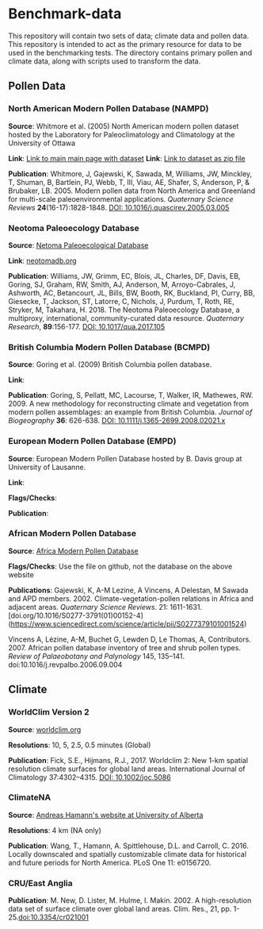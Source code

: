 # Benchmark-data

This repository will contain two sets of data; climate data and pollen data. This repository is intended to act as the primary resource for data to be used in the benchmarking tests. The directory contains primary pollen and climate data, along with scripts used to transform the data.

## Pollen Data

### North American Modern Pollen Database (NAMPD)

**Source**: Whitmore et al. (2005) North American modern pollen dataset hosted by the Laboratory for Paleoclimatology and Climatology at the University of Ottawa

**Link**: [Link to main main page with dataset](http://www.lpc.uottawa.ca/data/modern/index.html)
**Link**: [Link to dataset as zip file](http://www.lpc.uottawa.ca/data/modern/whitmoreetal2005_v1-8.zip)

**Publication**: Whitmore, J, Gajewski, K, Sawada, M, Williams, JW, Minckley, T, Shuman, B, Bartlein, PJ, Webb, T, III, Viau, AE, Shafer, S, Anderson, P, & Brubaker, LB. 2005. Modern pollen data from North America and Greenland for multi-scale paleoenvironmental applications. *Quaternary Science Reviews* **24**(16-17):1828-1848. [DOI: 10.1016/j.quascirev.2005.03.005](https://www.sciencedirect.com/science/article/pii/S0277379105000934)

### Neotoma Paleoecology Database

**Source**: [Netoma Paleoecological Database](http://neotomadb.org)

**Link**: [neotomadb.org](http://neotomadb.org) 

**Publication**: Williams, JW, Grimm, EC, Blois, JL, Charles, DF, Davis, EB, Goring, SJ, Graham, RW, Smith, AJ, Anderson, M, Arroyo-Cabrales, J, Ashworth, AC, Betancourt, JL, Bills, BW, Booth, RK, Buckland, PI, Curry, BB, Giesecke, T, Jackson, ST, Latorre, C, Nichols, J, Purdum, T, Roth, RE, Stryker, M, Takahara, H. 2018. The Neotoma Paleoecology Database, a multiproxy, international, community-curated data resource. *Quaternary Research*, **89**:156-177. [DOI: 10.1017/qua.2017.105](https://doi.org/10.1017/qua.2017.105)

### British Columbia Modern Pollen Database (BCMPD)

**Source**: Goring et al. (2009) British Columbia pollen database. 

**Link**:

**Publication**: Goring, S, Pellatt, MC, Lacourse, T, Walker, IR, Mathewes, RW. 2009. A new methodology for reconstructing climate and vegetation from modern pollen assemblages: an example from British Columbia. *Journal of Biogeography* **36**: 626-638. [DOI: 10.1111/j.1365-2699.2008.02021.x](doi:10.1111/j.1365-2699.2008.02021.x)

### European Modern Pollen Database (EMPD)

**Source**: European Modern Pollen Database hosted by B. Davis group at University of Lausanne.

**Link**:

**Flags/Checks**:

**Publication**:

### African Modern Pollen Database

**Source**: [Africa Modern Pollen Database](http://fpd.sedoo.fr/fpd/english.do)

**Flags/Checks**: Use the file on github, not the database on the above website

**Publications**: Gajewski, K, A-M Lezine, A Vincens, A Delestan, M Sawada and APD members. 2002. Climate-vegetation-pollen relations in Africa and adjacent areas. *Quaternary Science Reviews*. 21: 1611-1631. [doi.org/10.1016/S0277-3791(01)00152-4] (https://www.sciencedirect.com/science/article/pii/S0277379101001524)

Vincens A, Lézine, A-M, Buchet G, Lewden D, Le Thomas, A, Contributors. 2007. African pollen database inventory of tree and shrub pollen types. *Review of Palaeobotany and Palynology* 145, 135–141. doi:10.1016/j.revpalbo.2006.09.004 


## Climate

### WorldClim Version 2

**Source**: [worldclim.org](worldclim.org/version2)

**Resolutions**: 10, 5, 2.5, 0.5 minutes (Global)

**Publication**: Fick, S.E., Hijmans, R.J., 2017. Worldclim 2: New 1-km spatial resolution climate surfaces for global land areas. International Journal of Climatology 37:4302–4315. [DOI: 10.1002/joc.5086](http://dx.doi.org/10.1002/joc.5086)

### ClimateNA

**Source**: [Andreas Hamann's website at University of Alberta](https://sites.ualberta.ca/~ahamann/data/climatena.html)

**Resolutions**: 4 km (NA only)

**Publication**: Wang, T., Hamann, A. Spittlehouse, D.L. and Carroll, C. 2016. Locally downscaled and spatially customizable climate data for historical and future periods for North America. PLoS One 11: e0156720.

### CRU/East Anglia

**Publication**: M. New, D. Lister, M. Hulme, I. Makin. 2002. A high-resolution data set of surface climate over global land areas. Clim. Res., 21, pp. 1-25.[doi:10.3354/cr021001
](http://www.int-res.com/abstracts/cr/v21/n1/p1-25/) 

